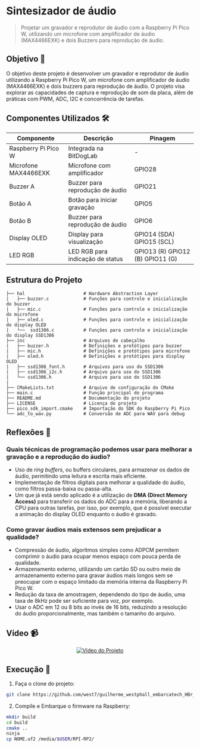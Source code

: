 
# Sintesizador de áudio

> Projetar um gravador e reprodutor de áudio com a Raspberry Pi Pico W, utilizando um microfone com amplificador de áudio (MAX4466EXK) e dois Buzzers para reprodução de áudio. 

## Objetivo 🎯

O objetivo deste projeto é desenvolver um gravador e reprodutor de áudio utilizando a Raspberry Pi Pico W, um microfone com amplificador de áudio (MAX4466EXK) e dois buzzers para reprodução de áudio. O projeto visa explorar as capacidades de captura e reprodução de som da placa, além de práticas com PWM, ADC, I2C e concorrência de tarefas.

## Componentes Utilizados 🛠️

| Componente           | Descrição                        | Pinagem                          |
| -------------------- | -------------------------------- | -------------------------------- |
| Raspberry Pi Pico W  | Integrada na BitDogLab           | -                                |
| Microfone MAX4466EXK | Microfone com amplificador       | GPIO28                           |
| Buzzer A             | Buzzer para reprodução de áudio  | GPIO21                           |
| Botão A              | Botão para iniciar gravação      | GPIO5                            |
| Botão B              | Buzzer para reprodução de áudio  | GPIO6                            |
| Display OLED         | Display para visualização        | GPIO14 (SDA) GPIO15 (SCL)        |
| LED RGB              | LED RGB para indicação de status | GPIO13 (R) GPIO12 (B) GPIO11 (G) |


## Estrutura do Projeto 

```
├── hal                      # Hardware Abstraction Layer
|   ├── buzzer.c             # Funções para controle e inicialização do buzzer
|   ├── mic.c                # Funções para controle e inicialização do microfone
|   ├── oled.c               # Funções para controle e inicialização do display OLED
|   └──  ssd1306.c           # Funções para controle e inicialização do display SSD1306
├── inc                      # Arquivos de cabeçalho
|   ├── buzzer.h             # Definições e protótipos para buzzer
|   ├── mic.h                # Definições e protótipos para microfone
|   ├── oled.h               # Definições e protótipos para display OLED
|   ├── ssd1306_font.h       # Arquivos para uso do SSD1306
|   ├── ssd1306_i2c.h        # Arquivo para uso do SSD1306
|   └── ssd1306.h            # Arquivo para uso do SSD1306
|
├── CMakeLists.txt           # Arquivo de configuração do CMake
├── main.c                   # Função principal do programa
├── README.md                # Documentação do projeto
├── LICENSE                  # Licença do projeto
├── pico_sdk_import.cmake    # Importação do SDK do Raspberry Pi Pico
└── adc_to_wav.py            # Conversão de ADC para WAV para debug
```
     
## Reflexões 💭

### Quais técnicas de programação podemos usar para melhorar a gravação e a reprodução do áudio?

- Uso de *ring buffers*, ou buffers circulares, para armazenar os dados de áudio, permitindo uma leitura e escrita mais eficiente.
- Implementação de filtros digitais para melhorar a qualidade do áudio, como filtros passa-baixa ou passa-alta.
- Um que já está sendo aplicado é a utilização de **DMA (Direct Memory Access)** para transferir os dados do ADC para a memória, liberando a CPU para outras tarefas, por isso, por exemplo, que é possível executar a animação do display OLED enquanto o áudio é gravado.

### Como gravar áudios mais extensos sem prejudicar a qualidade?

- Compressão de áudio, algoritmos simples como ADPCM permitem comprimir o áudio para ocupar menos espaço com pouca perda de qualidade.
- Armazenamento externo, utilizando um cartão SD ou outro meio de armazenamento externo para gravar áudios mais longos sem se preocupar com o espaço limitado da memória interna da Raspberry Pi Pico W.
- Redução da taxa de amostragem, dependendo do tipo de áudio, uma taxa de 8kHz pode ser suficiente para voz, por exemplo.
- Usar o ADC em 12 ou 8 bits ao invés de 16 bits, reduzindo a resolução do áudio proporcionalmente, mas também o tamanho do arquivo.

## Vídeo 📹

<center>

[![Vídeo do Projeto](https://img.youtube.com/vi/tMY6fcm6D1A/hqdefault.jpg)](https://youtube.com/shorts/tMY6fcm6D1A?feature=share)

</center>

## Execução 🧪

1. Faça o clone do projeto:

```bash
git clone https://github.com/west7/guilherme_westphall_embarcatech_HBr_2025.git
```

2. Compile e Embarque o firmware na Raspberry:

```bash
mkdir build
cd build
cmake ..
ninja
cp NOME.uf2 /media/$USER/RPI-RP2/
```